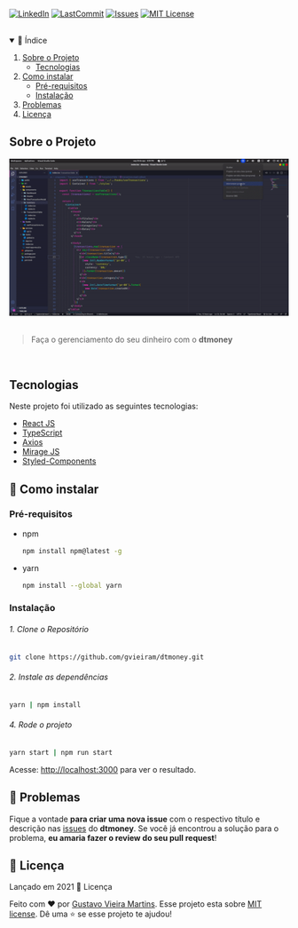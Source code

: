 <!-- PROJECT SHIELDS -->
[![LinkedIn][linkedIn-shield]][linkedin-url]
[![LastCommit][last-commit-shield]][last-commit-url]
[![Issues][issues-shield]][issues-url]
[![MIT License][license-shield]][license-url]

<br />
<!-- TABLE OF CONTENTS -->
<details open="open">
  <summary>📌 Índice</summary>
  <ol>
    <li>
      <a href="#sobre-o-projeto">Sobre o Projeto</a>
      <ul>
        <li><a href="#tecnologias">Tecnologias</a></li>
      </ul>
    </li>
    <li>
      <a href="#wrench-como-instalar">Como instalar</a>
      <ul>
        <li><a href="#pré-requisitos">Pré-requisitos</a></li>
        <li><a href="#instalação">Instalação</a></li>
      </ul>
    </li>
    <li><a href="#bug-problemas">Problemas</a></li>
    <li><a href="#closed_book-licença">Licença</a></li>
  </ol>
</details>


## Sobre o Projeto

<div align="center">
   <img src="docs/dtMoney.gif" />
</div>
<br />

> Faça o gerenciamento do seu dinheiro com o **dtmoney**

<br />

## Tecnologias

Neste projeto foi utilizado as seguintes tecnologias:

* [React JS](https://reactjs.org/)
* [TypeScript](https://www.typescriptlang.org/)
* [Axios](https://github.com/axios/axios)
* [Mirage JS](https://miragejs.com/)
* [Styled-Components](https://styled-components.com)

## :wrench: Como instalar

### Pré-requisitos

* npm
  ```bash
  npm install npm@latest -g
  ```

* yarn
  ```bash
  npm install --global yarn
  ```

### Instalação
###### 1. Clone o Repositório
```bash
git clone https://github.com/gvieiram/dtmoney.git
```

###### 2. Instale as dependências
   ```bash
   yarn | npm install
   ```

###### 4. Rode o projeto
   ```bash
   yarn start | npm run start
   ```

Acesse: <http://localhost:3000> para ver o resultado.

## :bug: Problemas

Fique a vontade **para criar uma nova issue** com o respectivo título e descrição nas [issues][issues-url] do **dtmoney**. Se você já encontrou a solução para o problema, **eu amaria fazer o review do seu pull request**!

## :closed_book: Licença

Lançado em 2021 :closed_book: Licença

Feito com :heart: por [Gustavo Vieira Martins][github].
Esse projeto esta sobre [MIT license][license-url].
Dê uma ⭐️ se esse projeto te ajudou!


<!-- MARKDOWN LINKS & IMAGES -->
<!-- https://www.markdownguide.org/basic-syntax/#reference-style-links -->
[github]: https://github.com/gvieiram
[LinkedIn-shield]: https://img.shields.io/badge/Gustavo%20Vieira%20Martins-5f5f5f?style=flat&logo=Linkedin&logoColor=FFF
[linkedIn-url]: https://www.linkedin.com/in/gustavovieiram
[last-commit-shield]: https://img.shields.io/github/last-commit/gvieiram/dtmoney?color=6933FF
[last-commit-url]: https://github.com/gvieiram/dtmoney/commits/main
[issues-shield]: https://img.shields.io/github/issues/gvieiram/dtmoney?color=6933FF
[issues-url]: https://github.com/gvieiram/dtmoney/issues
[license-shield]: https://img.shields.io/github/license/gvieiram/dtmoney?color=6933FF
[license-url]: https://github.com/gvieiram/dtmoney/blob/main/LICENSE